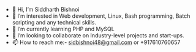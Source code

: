 - 👋 Hi, I’m Siddharth Bishnoi
- 👀 I’m interested in Web development, Linux, Bash programming, Batch scripting and any technical skills.
- 🌱 I’m currently learning PHP and MySQL
- 💞️ I’m looking to collaborate on Industry-level projects and start-ups.
- 📫 How to reach me:- sidbishnoi48@gmail.com or +917610760657

<!---
sid209e/sid209e is a ✨ special ✨ repository because its `README.md` (this file) appears on your GitHub profile.
You can click the Preview link to take a look at your changes.
--->
